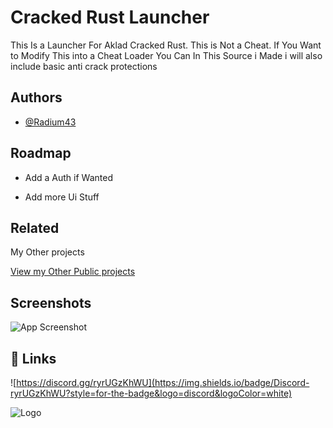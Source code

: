 
# Cracked Rust Launcher

This Is a Launcher For Aklad Cracked Rust. This is Not a Cheat.
If You Want to Modify This into a Cheat Loader You Can 
In This Source i Made i will also include basic anti crack protections


## Authors

- [@Radium43](https://github.com/Radium43)


## Roadmap

- Add a Auth if Wanted

- Add more Ui Stuff


## Related
My Other projects

[View my Other Public projects](https://github.com/Radium43?tab=repositories)


## Screenshots

![App Screenshot](https://via.placeholder.com/468x300?text=App+Screenshot+Here)


## 🔗 Links
![https://discord.gg/ryrUGzKhWU](https://img.shields.io/badge/Discord-ryrUGzKhWU?style=for-the-badge&logo=discord&logoColor=white)


![Logo](https://media.discordapp.net/attachments/938950846702567505/1100954807478534224/Eclipse-1.png)

